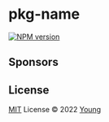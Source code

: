 # pkg-name

[![NPM version](https://img.shields.io/npm/v/pkg-name?color=a1b858&label=)](https://www.npmjs.com/package/pkg-name)

## Sponsors

<p align="center">
</p>

## License

[MIT](./LICENSE) License © 2022 [Young](https://github.com/cuiyiming1998)
